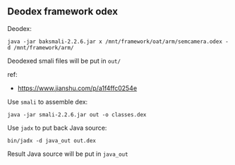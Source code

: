 ## Deodex framework odex

Deodex:

```
java -jar baksmali-2.2.6.jar x /mnt/framework/oat/arm/semcamera.odex -d /mnt/framework/arm/
```

Deodexed smali files will be put in `out/`

ref:
- https://www.jianshu.com/p/a1f4ffc0254e

Use `smali` to assemble dex:

```
java -jar smali-2.2.6.jar out -o classes.dex
```

Use `jadx` to put back Java source:

```
bin/jadx -d java_out out.dex
```

Result Java source will be put in `java_out`
